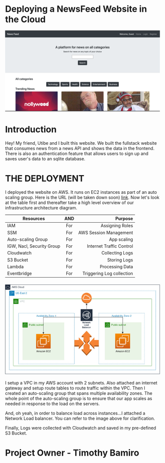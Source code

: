 
#  Deploying a NewsFeed Website in the Cloud
![](images/newsfeed.png)

# Introduction
Hey! My friend, Utibe and I built this website. We built the fullstack website that consumes news from a news API and shows the data in the frontend.
There is also an authentication feature that allows users to sign up and saves user's data to an sqlite database.

# THE DEPLOYMENT
I deployed the website on AWS. It runs on EC2 instances as part of an auto scaling group. Here is the URL (will be taken down soon) [link](http://news-feed-load-balancer-49b43ec3921a6792.elb.us-east-2.amazonaws.com/). Now let's look at the table first and thereafter take a high level overview of our infrastructure architecture diagram.

| Resources               | AND       | Purpose                  |
|-------------------------|:---------:| ------------------------:|                
|IAM                      | For       | Assigning Roles          |
|SSM                      | For       | AWS Session Management   |
|Auto-scaling Group       | For       | App scaling              |
|IGW, Nacl, Security Group| For       | Internet Traffic Control |
|Cloudwatch               | For       | Collecting Logs          |
| S3 Bucket               | For       | Storing Logs             |
|Lambda                   | For       | Processing Data          |
|Eventbridge              | For       | Triggering Log collection|



### ![VPC Infrastructure Architecture!](newsfeed.jpg)

I setup a VPC in my AWS account with 2 subnets. Also attached an internet gateway and setup route tables to route traffic within the VPC. Then I created an auto-scaling group that spans multiple availability zones. The whole point of the auto-scaling group is to ensure that our app scales as needed in response to the load on the servers. 

And, oh yeah, in order to balance load across instances...I attached a Network Load balancer. You can refer to the image above for clarification.

Finally, Logs were collected with Cloudwatch and saved in my pre-defined S3 Bucket.


# Project Owner - Timothy Bamiro
